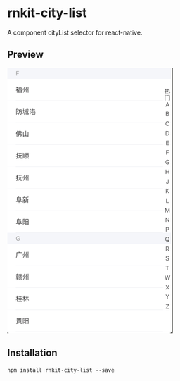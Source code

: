 # rnkit-city-list
A component cityList selector for react-native.

## Preview

![](https://github.com/rnkit/rnkit-city-list/blob/master/screenshots/%E5%B1%8F%E5%B9%95%E5%BF%AB%E7%85%A7.png)

## Installation

```
npm install rnkit-city-list --save
```
